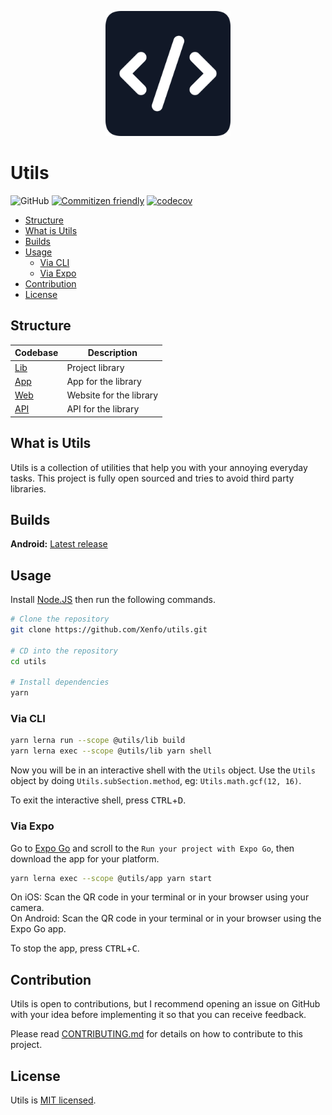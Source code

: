 <p align="center">
  <img src=".github/images/logo.png" width="200" />
</p>

# Utils

![GitHub](https://img.shields.io/github/license/Xenfo/utils)
[![Commitizen friendly](https://img.shields.io/badge/commitizen-friendly-brightgreen.svg)](http://commitizen.github.io/cz-cli/)
[![codecov](https://codecov.io/gh/Xenfo/atomic/branch/master/graph/badge.svg?token=TCd33PxwSY)](https://codecov.io/gh/Xenfo/utils)

<!-- START doctoc generated TOC please keep comment here to allow auto update -->
<!-- DON'T EDIT THIS SECTION, INSTEAD RE-RUN doctoc TO UPDATE -->

- [Structure](#structure)
- [What is Utils](#what-is-utils)
- [Builds](#builds)
- [Usage](#usage)
  - [Via CLI](#via-cli)
  - [Via Expo](#via-expo)
- [Contribution](#contribution)
- [License](#license)

<!-- END doctoc generated TOC please keep comment here to allow auto update -->

## Structure

| Codebase             | Description             |
| -------------------- | ----------------------- |
| [Lib](/packages/lib) | Project library         |
| [App](/packages/app) | App for the library     |
| [Web](/packages/web) | Website for the library |
| [API](/packages/api) | API for the library     |

## What is Utils

Utils is a collection of utilities that help you with your annoying everyday tasks. This project is fully open sourced and tries to avoid third party libraries.

## Builds

**Android:** [Latest release](https://utils.xenfo.dev/api/builds/android/latest)

## Usage

Install [Node.JS](https://nodejs.org/en/) then run the following commands.

```sh
# Clone the repository
git clone https://github.com/Xenfo/utils.git

# CD into the repository
cd utils

# Install dependencies
yarn
```

### Via CLI

```sh
yarn lerna run --scope @utils/lib build
yarn lerna exec --scope @utils/lib yarn shell
```

Now you will be in an interactive shell with the `Utils` object. Use the `Utils` object by doing `Utils.subSection.method`, eg: `Utils.math.gcf(12, 16)`.

To exit the interactive shell, press <kbd>CTRL</kbd>+<kbd>D</kbd>.

### Via Expo

Go to [Expo Go](https://expo.dev/tools) and scroll to the `Run your project with Expo Go`, then download the app for your platform.

```sh
yarn lerna exec --scope @utils/app yarn start
```

On iOS: Scan the QR code in your terminal or in your browser using your camera. </br>
On Android: Scan the QR code in your terminal or in your browser using the Expo Go app.

To stop the app, press <kbd>CTRL</kbd>+<kbd>C</kbd>.

## Contribution

Utils is open to contributions, but I recommend opening an issue on GitHub with your idea before implementing it so that you can receive feedback.

Please read [CONTRIBUTING.md](.github/CONTRIBUTING.md) for details on how to contribute to this project.

## License

Utils is [MIT licensed](/LICENSE).

